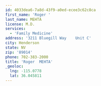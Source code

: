 ```yaml
---
id: 4033dea6-7a8d-43f9-a0ed-ecee3c62c8ca
first_name: 'Roger '
last_name: MEHTA
license: M.D.
services:
  - 'Family Medicine'
address: '3211 Bluegill Way    Unit C'
city: Henderson
state: NV
zip: '89014'
phone: 702-383-2000
title: 'Roger  MEHTA'
_geoloc:
  lng: -115.0778
  lat: 36.045811
---
```

